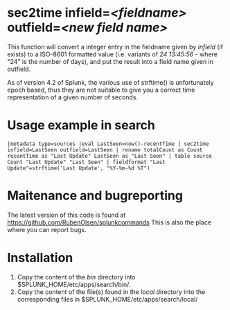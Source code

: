 # sec2time infield=_\<fieldname\>_ outfield=_\<new field name\>_

This function will convert a integer entry in the fieldname given by _infield_ (if exists) to a ISO-8601 formatted value (i.e. variants of _24 13:45:56_ - where "24" is the number of days), and put the result into a field name given in outfield.

As of version 4.2 of Splunk, the various use of strftime() is unfortunately epoch based, thus they are not suitable to give you a correct time representation of a given number of seconds. 

# Usage example in search 
    |metadata type=sources |eval LastSeen=now()-recentTime | sec2time infield=LastSeen outfield=LastSeen | rename totalCount as Count recentTime as "Last Update" LastSeen as "Last Seen" | table source Count "Last Update" "Last Seen" | fieldformat "Last Update"=strftime('Last Update', "%Y-%m-%d %T")


# Maitenance and bugreporting
The latest version of this code is found at https://github.com/RubenOlsen/splunkcommands
This is also the place where you can report bugs.

# Installation

1. Copy the content of the _bin_ directory into $SPLUNK_HOME/etc/apps/search/bin/.
2. Copy the content of the file(s) found in the _local_ directory into the corresponding files in $SPLUNK_HOME/etc/apps/search/local/




